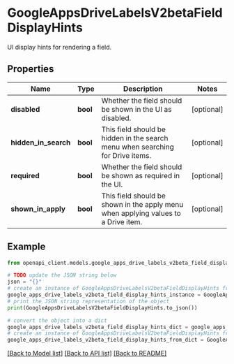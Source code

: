 # GoogleAppsDriveLabelsV2betaFieldDisplayHints

UI display hints for rendering a field.

## Properties

Name | Type | Description | Notes
------------ | ------------- | ------------- | -------------
**disabled** | **bool** | Whether the field should be shown in the UI as disabled. | [optional] 
**hidden_in_search** | **bool** | This field should be hidden in the search menu when searching for Drive items. | [optional] 
**required** | **bool** | Whether the field should be shown as required in the UI. | [optional] 
**shown_in_apply** | **bool** | This field should be shown in the apply menu when applying values to a Drive item. | [optional] 

## Example

```python
from openapi_client.models.google_apps_drive_labels_v2beta_field_display_hints import GoogleAppsDriveLabelsV2betaFieldDisplayHints

# TODO update the JSON string below
json = "{}"
# create an instance of GoogleAppsDriveLabelsV2betaFieldDisplayHints from a JSON string
google_apps_drive_labels_v2beta_field_display_hints_instance = GoogleAppsDriveLabelsV2betaFieldDisplayHints.from_json(json)
# print the JSON string representation of the object
print(GoogleAppsDriveLabelsV2betaFieldDisplayHints.to_json())

# convert the object into a dict
google_apps_drive_labels_v2beta_field_display_hints_dict = google_apps_drive_labels_v2beta_field_display_hints_instance.to_dict()
# create an instance of GoogleAppsDriveLabelsV2betaFieldDisplayHints from a dict
google_apps_drive_labels_v2beta_field_display_hints_from_dict = GoogleAppsDriveLabelsV2betaFieldDisplayHints.from_dict(google_apps_drive_labels_v2beta_field_display_hints_dict)
```
[[Back to Model list]](../README.md#documentation-for-models) [[Back to API list]](../README.md#documentation-for-api-endpoints) [[Back to README]](../README.md)


